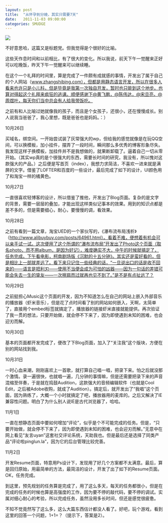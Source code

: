 ```yaml
---
layout: post
title:  "从怀孕到分娩，其实只需要7天"
date:   2011-11-03 09:00:00
categories: SMUDGE
---
```


<img src="http://binnng.coding.io/assets/images/laopopo.jpg"/>

不好意思哈，这篇又是标题党。但我觉得是个很好的比喻。



这些天作息时间和以前相比，有了很大的变化。所以我说，前天下午一觉醒来正好可以吃晚饭，昨天下午一觉醒来可以继续睡。



在这个一个礼拜的时间里，算是完成了一件颇有成就感的事情，开发出了属于自己的个人网站（www.zhangshibing.com），但都是用静态语言开发，所以在很多人看来也许只是小儿科，但是毕竟是我第一次独自开发，暂时也只能到这个地步。也算对得起这个礼拜来疯狂的逃课。顺便感谢下@黄飞鹏，@陈伟达，@宋旦亮，@周煜叶，每天你们当中总会有人给我带饭吃。



之前有和人比喻过她就像我的孩子，而且是个女孩子，还很小，还在慢慢成长。别人说我当爸爸了，我心里想，既是爸爸也是妈妈。：）



10月26日

买域名，绑空间。一开始尝试装了灰常强大的wp，但给我的感觉就像是在玩QQ空间，可以换模板，加小挂件，摆弄了一段时间，瞬间那么多优秀的博客形象尽失。我发现这样子换模板，加挂件并不是我想做的，就果断卸载了。逼着自己一切从零开始。（其实wp真的是个很强大的东西，需要长时间的研究，我没有，所以愧对这款强大的产品。）之后便是写首页（index），我想力求简洁，不喜欢一进来就是满屏的文字。借鉴了LOFTER和百度的一些设计，最后完成了如下的设计，UI颜色用了和淘宝一样的橘黄色。





10月27日

一直很喜欢轻博客的设计，所以借鉴了推他，开发出了Blog页面。复杂的是文字的背景，需要一层层的叠加，才能出现这样类似记事本的效果。用到的知识点都是差不多的，但是需要细心，耐心，要慢慢的调，看效果。



10月28日

之前有看到一篇文章，淘宝UED的一个家伙写的，《瀑布流布局浅析》（http://www.alibuybuy.com/posts/64961.html）。看着不难，便想着有机会可以亲手试一试。这次便用了这个所谓的“瀑布流布局”开发出了Photo这个页面（取名photo，而不用album，是因为好记），难度确实不大，中午的时候就搞定了，任务完成。下午看电影，柯南剧场版《沉默的十五分钟》。其实还是蛮好看的，但是相比上一部就差远了。看下来只记住一些经典的话，“一旦说出口的话是收不回来的——语言是把利刃——使用不当便会成为可怕的凶器——因为一句话的差错可能会失去一生的挚友——一次擦肩而过就再也见不到了。”是不是有点扯远了？



10月29日

之前挺担心Music这个页面的开发，因为不知道怎么在自己的网站上嵌入外部音乐的播放器（虾米音乐），但是花了点时间看了别的网站如何嵌入，天啊，太简单了，直接用个embed标签就搞定了，播放器的链接虾米直接就能提供。再次验证了我一贯的想法，只要开始做，就会停不下来了，因为即使遇到未知的困难，也会迎刃而解。



10月30日

基本的页面都开发完成了，便改了下Blog页面，加入了“关注我”这个版块，方便在别的网站找到我。



10月31日

一时心血来潮，刚刚喜欢上一首歌，就打算自己唱一唱，把录下来。怕之后就没那个激情。录一遍很快，也就唱一遍，几分钟的事情嘛，但是还需要把录下来的声音混缩至伴奏，于是就在捣鼓Audition，这款强大的音频编辑软件（也就是Cool Edit，之后被Adobe收购，就成了Audition）。搞定后，就开发出了“我唱”这个页面，因为熟练了，大概一个小时就搞定了吧，播放器用的麦库的。之后又解决了IE兼容性问题。明白了为什么别人说IE是古代浏览器了，哈哈。



11月1日

一直在想静态页面中要如何增加“评论”，似乎是个不可能完成的任务。但是，“只要开始做，就会停不下来了，因为即使遇到未知的困难，也会迎刃而解。”无意中在网上看见“友言uyan”这套社交评论系统，天助我也。但是最后还是选择了同类产品“评论啦pinglun.la”，因为它的后台管理比较完善。



11月2日

开发Resume页面，特意用Ps设计下，发现用了好几个方案都不太满意。最后，算是回归原始，用最简单的方法，最简洁的设计，开发了出了如下的Resume页面。OK，任务完成。



到这里，预先规划的任务算是完成了，用了这么多天，每天的任务都很小，但是在完成的任务的时候也算是高强度的工作，因为要不停的敲代码，要不停的调试。实属对细心耐心的考验，所以完成任务，虽然没用多长时间，但还是感觉很疲惫。



不知不觉竟然写了这么多，这么大篇东西估计都没人看了。好吧，玩个游戏，看到这里的回答一个问题，1+1=？（提示下，答案是2）。

